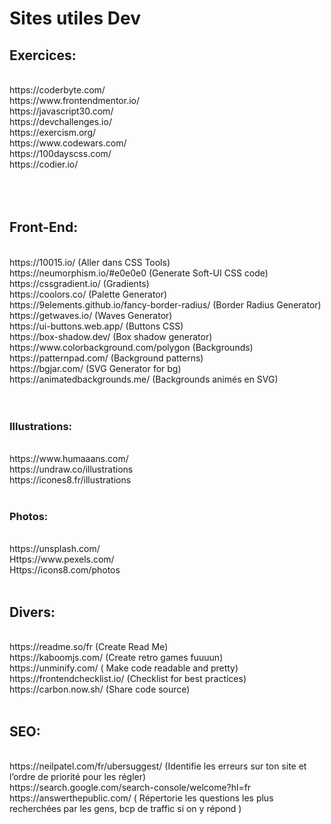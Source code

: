 <h1>Sites utiles Dev</h1>

<h2>Exercices:</h2><br>
https://coderbyte.com/<br>
https://www.frontendmentor.io/<br>
https://javascript30.com/<br>
https://devchallenges.io/<br>
https://exercism.org/<br>
https://www.codewars.com/<br>
https://100dayscss.com/<br>
https://codier.io/<br><br><br>
 <h2>Front-End:</H2><br>
https://10015.io/ (Aller dans CSS Tools)<br>
https://neumorphism.io/#e0e0e0  (Generate Soft-UI CSS code)<br>
https://cssgradient.io/ (Gradients)<br>
https://coolors.co/ (Palette Generator)<br>
https://9elements.github.io/fancy-border-radius/ (Border Radius Generator)<br>
https://getwaves.io/ (Waves Generator)<br>
https://ui-buttons.web.app/ (Buttons CSS)<br>
https://box-shadow.dev/ (Box shadow generator)<br>
https://www.colorbackground.com/polygon (Backgrounds)<br>
https://patternpad.com/ (Background patterns)<br>
https://bgjar.com/ (SVG Generator for bg)<br>
https://animatedbackgrounds.me/ (Backgrounds animés en SVG)<br>
<br>
<br>
<h3>Illustrations:</h3><br>
https://www.humaaans.com/<br>
https://undraw.co/illustrations<br>
https://icones8.fr/illustrations<br>
<br>
<h3>Photos:</h3><br>
https://unsplash.com/<br>
Https://www.pexels.com/<br>
Https://icons8.com/photos<br>
<br>
<h2>Divers:</h2><br>
https://readme.so/fr (Create Read Me)<br>
https://kaboomjs.com/ (Create retro games fuuuun)<br>
https://unminify.com/ ( Make code readable and pretty)<br>
https://frontendchecklist.io/ (Checklist for best practices)<br>
https://carbon.now.sh/ (Share code source)<br>
<br>
<h2>SEO:</h2><br>
https://neilpatel.com/fr/ubersuggest/ (Identifie les erreurs sur ton site et l’ordre de priorité pour les régler)<br>
https://search.google.com/search-console/welcome?hl=fr<br>
https://answerthepublic.com/ ( Répertorie les questions les plus recherchées par les gens, bcp de traffic si on y répond )<br>
